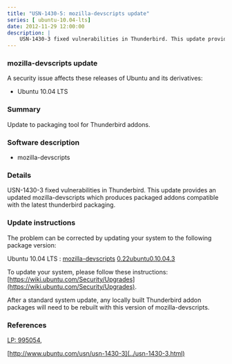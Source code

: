 ```yaml
---
title: "USN-1430-5: mozilla-devscripts update"
series: [ ubuntu-10.04-lts]
date: 2012-11-29 12:00:00
description: |
    USN-1430-3 fixed vulnerabilities in Thunderbird. This update provides an updated mozilla-devscripts which produces packaged addons compatible with the latest thunderbird packaging. 
--- 
```

 
 


### mozilla-devscripts update

A security issue affects these releases of Ubuntu and its derivatives:

* Ubuntu 10.04 LTS

### Summary

Update to packaging tool for Thunderbird addons. 

### Software description

* mozilla-devscripts 

### Details

USN-1430-3 fixed vulnerabilities in Thunderbird. This update provides an updated mozilla-devscripts which produces packaged addons compatible with the latest thunderbird packaging. 

### Update instructions

The problem can be corrected by updating your system to the following package version:

Ubuntu 10.04 LTS
 : [mozilla-devscripts](https://launchpad.net/ubuntu/+source/mozilla-devscripts) <span> [0.22ubuntu0.10.04.3](https://launchpad.net/ubuntu/+source/mozilla-devscripts/0.22ubuntu0.10.04.3) </span> 

To update your system, please follow these instructions: [https://wiki.ubuntu.com/Security/Upgrades](https://wiki.ubuntu.com/Security/Upgrades).

After a standard system update, any locally built Thunderbird addon packages will need to be rebuilt with this version of mozilla-devscripts. 

### References

 
 [LP: 995054](https://launchpad.net/bugs/995054), 

 [http://www.ubuntu.com/usn/usn-1430-3](../usn-1430-3.html)
 

